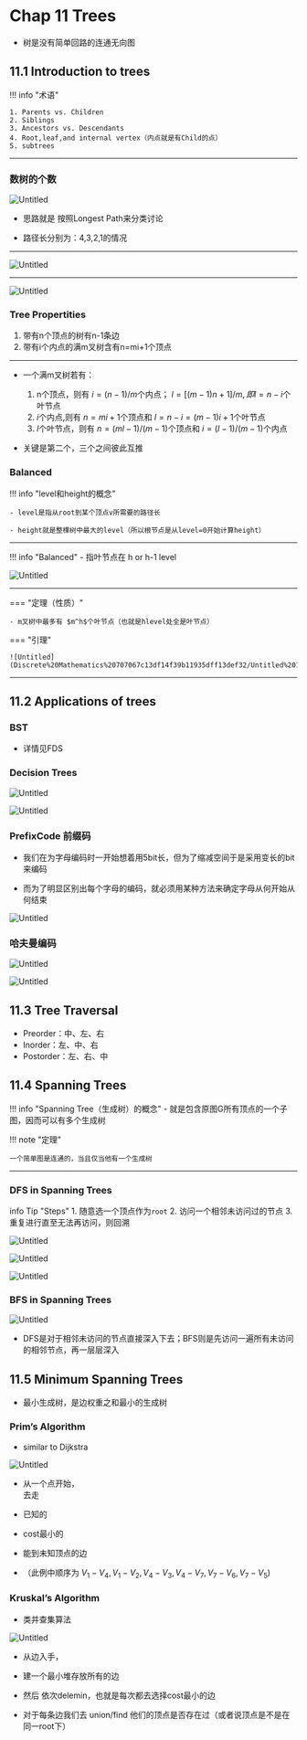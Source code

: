 # Chap 11 Trees

- 树是没有简单回路的连通无向图

## 11.1 Introduction to trees

!!! info "术语"

    1. Parents vs. Children
    2. Siblings
    3. Ancestors vs. Descendants
    4. Root,leaf,and internal vertex（内点就是有Child的点）
    5. subtrees

---

### 数树的个数

![Untitled](Discrete%20Mathematics%20707067c13df14f39b11935dff13def32/Untitled%20188.png)

- 思路就是 按照Longest Path来分类讨论

- 路径长分别为：4,3,2,1的情况

---

![Untitled](Discrete%20Mathematics%20707067c13df14f39b11935dff13def32/Untitled%20189.png)

---

![Untitled](Discrete%20Mathematics%20707067c13df14f39b11935dff13def32/Untitled%20190.png)

### Tree Propertities

1. 带有n个顶点的树有n-1条边
2. 带有i个内点的满m叉树含有n=mi+1个顶点

---

- 一个满m叉树若有：
    1. n个顶点，则有 $i=(n-1)/m$个内点； $l=[(m-1)n+1]/m,即l=n-i$个叶节点
    2. $i$个内点,则有 $n=mi+1$个顶点和 $l=n-i=(m-1)i+1$个叶节点
    3. $l$个叶节点，则有 $n=(ml-1)/(m-1)$个顶点和 $i=(l-1)/(m-1)$个内点

- 关键是第二个，三个之间彼此互推

### Balanced

!!! info "level和height的概念"

    - level是指从root到某个顶点v所需要的路径长

    - height就是整棵树中最大的level（所以根节点是从level=0开始计算height）

---

!!! info "Balanced" 
    - 指叶节点在 h or h-1 level

![Untitled](Discrete%20Mathematics%20707067c13df14f39b11935dff13def32/Untitled%20191.png)

---

=== "定理（性质）"

    - m叉树中最多有 $m^h$个叶节点（也就是hlevel处全是叶节点）

=== "引理"

    ![Untitled](Discrete%20Mathematics%20707067c13df14f39b11935dff13def32/Untitled%20192.png)

-------

## 11.2 Applications of trees

### BST

- 详情见FDS

### Decision Trees

![Untitled](Discrete%20Mathematics%20707067c13df14f39b11935dff13def32/Untitled%20193.png)

![Untitled](Discrete%20Mathematics%20707067c13df14f39b11935dff13def32/Untitled%20194.png)

### PrefixCode 前缀码

- 我们在为字母编码时一开始想着用5bit长，但为了缩减空间于是采用变长的bit来编码

- 而为了明显区别出每个字母的编码，就必须用某种方法来确定字母从何开始从何结束

![Untitled](Discrete%20Mathematics%20707067c13df14f39b11935dff13def32/Untitled%20195.png)

### 哈夫曼编码

![Untitled](Discrete%20Mathematics%20707067c13df14f39b11935dff13def32/Untitled%20196.png)

![Untitled](Discrete%20Mathematics%20707067c13df14f39b11935dff13def32/Untitled%20197.png)

## 11.3 Tree Traversal

- Preorder：中、左、右
- Inorder：左、中、右
- Postorder：左、右、中

## 11.4 Spanning Trees

!!! info "Spanning Tree（生成树）的概念"
    - 就是包含原图G所有顶点的一个子图，因而可以有多个生成树

!!! note "定理"

    一个简单图是连通的，当且仅当他有一个生成树

---

### DFS in Spanning Trees

info Tip "Steps"
    1. 随意选一个顶点作为`root`
    2. 访问一个相邻未访问过的节点
    3. 重复进行直至无法再访问，则回溯

![Untitled](Discrete%20Mathematics%20707067c13df14f39b11935dff13def32/Untitled%20198.png)

![Untitled](Discrete%20Mathematics%20707067c13df14f39b11935dff13def32/Untitled%20199.png)

![Untitled](Discrete%20Mathematics%20707067c13df14f39b11935dff13def32/Untitled%20200.png)

### BFS in Spanning Trees

![Untitled](Discrete%20Mathematics%20707067c13df14f39b11935dff13def32/Untitled%20201.png)

- DFS是对于相邻未访问的节点直接深入下去；BFS则是先访问一遍所有未访问的相邻节点，再一层层深入

## 11.5 Minimum Spanning Trees

- 最小生成树，是边权重之和最小的生成树

### Prim’s Algorithm

- similar to Dijkstra

![Untitled](Discrete%20Mathematics%20707067c13df14f39b11935dff13def32/Untitled%20202.png)

- 从一个点开始，  
去走

- 已知的

- cost最小的

- 能到未知顶点的边

- （此例中顺序为 $V_1-V_4,V_1-V_2,V_4-V_3,V_4-V_7,V_7-V_6,V_7-V_5$)

### Kruskal’s Algorithm

- 类并查集算法

![Untitled](Discrete%20Mathematics%20707067c13df14f39b11935dff13def32/Untitled%20203.png)

- 从边入手，

- 建一个最小堆存放所有的边 

- 然后 依次delemin，也就是每次都去选择cost最小的边

- 对于每条边我们去 union/find 他们的顶点是否存在过（或者说顶点是不是在同一root下）